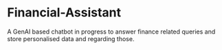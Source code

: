 # Financial-Assistant
A GenAI based chatbot in progress to answer finance related queries and store personalised data and regarding those.
